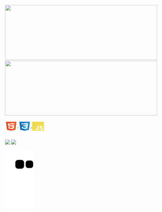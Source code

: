 <div >
  <a href="https://github.com/jonathannrocha">
  <img height="180em" width="500px" src="https://github-readme-stats.vercel.app/api?username=jonathannrocha&show_icons=true&theme=dark&include_all_commits=true&count_private=true"/>
  <img height="180em" width="500px" src="https://github-readme-stats.vercel.app/api/top-langs/?username=jonathannrocha&layout=compact&langs_count=7&theme=dark"/>
</div>
  
<div style="display: inline_block"><br>
 
<img align="center" alt="jonathan-HTML" height="30" width="40" src="https://raw.githubusercontent.com/devicons/devicon/master/icons/html5/html5-original.svg">
  <img align="center" alt="jonathan-CSS" height="30" width="40" src="https://raw.githubusercontent.com/devicons/devicon/master/icons/css3/css3-original.svg">
   <img align="center" alt="jonathan-Js" height="30" width="40" src="https://raw.githubusercontent.com/devicons/devicon/master/icons/javascript/javascript-plain.svg"> 

</div>
  
  ##
 
<div > 
   <a href = "jonathansantanarocha27@gmail.com"><img src="https://img.shields.io/badge/-Gmail-%23333?style=for-the-badge&logo=gmail&logoColor=white" target="_blank"></a>
   <a href="https://www.linkedin.com/in/jonathan-santana-69542a180/ target="_blank"><img src="https://img.shields.io/badge/-LinkedIn-%230077B5?style=for-the-badge&logo=linkedin&logoColor=white" target="_blank"></a> 
 
 ![Snake animation](https://github.com/jonathannrocha/jonathannrocha/blob/output/github-contribution-grid-snake.svg)
 
</div> 

